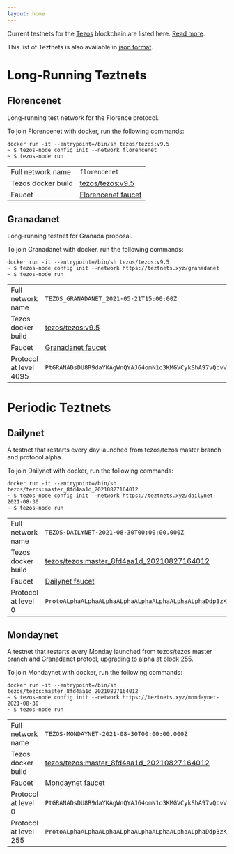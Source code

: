 ```yaml
---
layout: home
---
```


Current testnets for the [Tezos](https://tezos.com) blockchain are listed here. [Read more](about/).

This list of Teztnets is also available in [json format](https://teztnets.xyz/teztnets.json).

# Long-Running Teztnets


## Florencenet
Long-running test network for the Florence protocol.

To join Florencenet with docker, run the following commands:

```
docker run -it --entrypoint=/bin/sh tezos/tezos:v9.5
~ $ tezos-node config init --network florencenet
~ $ tezos-node run
```

| | |
|-------|---------------------|
| Full network name | `florencenet` |
| Tezos docker build | [tezos/tezos:v9.5](https://hub.docker.com/r/tezos/tezos/tags?page=1&ordering=last_updated&name=v9.5) |
| Faucet | [Florencenet faucet](https://faucet.tzalpha.net) |


## Granadanet
Long-running testnet for Granada proposal.

To join Granadanet with docker, run the following commands:

```
docker run -it --entrypoint=/bin/sh tezos/tezos:v9.5
~ $ tezos-node config init --network https://teztnets.xyz/granadanet
~ $ tezos-node run
```

| | |
|-------|---------------------|
| Full network name | `TEZOS_GRANADANET_2021-05-21T15:00:00Z` |
| Tezos docker build | [tezos/tezos:v9.5](https://hub.docker.com/r/tezos/tezos/tags?page=1&ordering=last_updated&name=v9.5) |
| Faucet | [Granadanet faucet](https://faucet.tzalpha.net) |
| Protocol at level 4095 |  `PtGRANADsDU8R9daYKAgWnQYAJ64omN1o3KMGVCykShA97vQbvV` |



# Periodic Teztnets


## Dailynet
A testnet that restarts every day launched from tezos/tezos master branch and protocol alpha.

To join Dailynet with docker, run the following commands:

```
docker run -it --entrypoint=/bin/sh tezos/tezos:master_8fd4aa1d_20210827164012
~ $ tezos-node config init --network https://teztnets.xyz/dailynet-2021-08-30
~ $ tezos-node run
```

| | |
|-------|---------------------|
| Full network name | `TEZOS-DAILYNET-2021-08-30T00:00:00.000Z` |
| Tezos docker build | [tezos/tezos:master_8fd4aa1d_20210827164012](https://hub.docker.com/r/tezos/tezos/tags?page=1&ordering=last_updated&name=master_8fd4aa1d_20210827164012) |
| Faucet | [Dailynet faucet](https://faucet.dailynet-2021-08-30.teztnets.xyz) |
| Protocol at level 0 |  `ProtoALphaALphaALphaALphaALphaALphaALphaALphaDdp3zK` |


## Mondaynet
A testnet that restarts every Monday launched from tezos/tezos master branch and Granadanet protocl, upgrading to alpha at block 255.

To join Mondaynet with docker, run the following commands:

```
docker run -it --entrypoint=/bin/sh tezos/tezos:master_8fd4aa1d_20210827164012
~ $ tezos-node config init --network https://teztnets.xyz/mondaynet-2021-08-30
~ $ tezos-node run
```

| | |
|-------|---------------------|
| Full network name | `TEZOS-MONDAYNET-2021-08-30T00:00:00.000Z` |
| Tezos docker build | [tezos/tezos:master_8fd4aa1d_20210827164012](https://hub.docker.com/r/tezos/tezos/tags?page=1&ordering=last_updated&name=master_8fd4aa1d_20210827164012) |
| Faucet | [Mondaynet faucet](https://faucet.mondaynet-2021-08-30.teztnets.xyz) |
| Protocol at level 0 |  `PtGRANADsDU8R9daYKAgWnQYAJ64omN1o3KMGVCykShA97vQbvV` |
| Protocol at level 255 |  `ProtoALphaALphaALphaALphaALphaALphaALphaALphaDdp3zK` |




